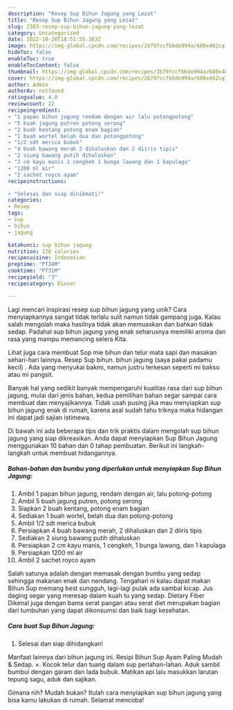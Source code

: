 ```yaml
---
description: "Resep Sup Bihun Jagung yang Lezat"
title: "Resep Sup Bihun Jagung yang Lezat"
slug: 2383-resep-sup-bihun-jagung-yang-lezat
category: Uncategorized
date: 2022-10-28T18:51:55.363Z
image: https://img-global.cpcdn.com/recipes/2b79fccfb6de994a/680x482cq70/sup-bihun-jagung-foto-resep-utama.jpg
hideToc: false
enableToc: true
enableTocContent: false
thumbnail: https://img-global.cpcdn.com/recipes/2b79fccfb6de994a/680x482cq70/sup-bihun-jagung-foto-resep-utama.jpg
cover: https://img-global.cpcdn.com/recipes/2b79fccfb6de994a/680x482cq70/sup-bihun-jagung-foto-resep-utama.jpg
author: Admin
authorAv: notfound
ratingvalue: 4.8
reviewcount: 22
recipeingredient:
- "1 papan bihun jagung rendam dengan air lalu potongpotong"
- "5 buah jagung putren potong serong"
- "2 buah kentang potong enam bagian"
- "1 buah wortel belah dua dan potongpotong"
- "1/2 sdt merica bubuk"
- "4 buah bawang merah 2 dihaluskan dan 2 diiris tipis"
- "2 siung bawang putih dihaluskan"
- "2 cm kayu manis 1 cengkeh 1 bunga lawang dan 1 kapulaga"
- "1200 ml air"
- "2 sachet royco ayam"
recipeinstructions:

- "Selesai dan siap dinikmati!"
categories:
- Resep
tags:
- sup
- bihun
- jagung

katakunci: sup bihun jagung 
nutrition: 178 calories
recipecuisine: Indonesian
preptime: "PT34M"
cooktime: "PT31M"
recipeyield: "3"
recipecategory: Dinner

---
```





Lagi mencari inspirasi resep sup bihun jagung yang unik? Cara menyiapkannya sangat tidak terlalu sulit namun tidak gampang juga. Kalau salah mengolah maka hasilnya tidak akan memuaskan dan bahkan tidak sedap. Padahal sup bihun jagung yang enak seharusnya memiliki aroma dan rasa yang mampu memancing selera Kita.





Lihat juga cara membuat Sop mie bihun dan telur mata sapi dan masakan sehari-hari lainnya. Resep Sup bihun. bihun jagung (saya pakai padamu kecil) . Ada yang menyukai bakmi, namun justru terkesan seperti mi bakso atau mi pangsit.

Banyak hal yang sedikit banyak mempengaruhi kualitas rasa dari sup bihun jagung, mulai dari jenis bahan, kedua pemilihan bahan segar sampai cara membuat dan menyajikannya. Tidak usah pusing jika mau menyiapkan sup bihun jagung enak di rumah, karena asal sudah tahu triknya maka hidangan ini dapat jadi sajian istimewa.






Di bawah ini ada beberapa tips dan trik praktis dalam mengolah sup bihun jagung yang siap dikreasikan. Anda dapat menyiapkan Sup Bihun Jagung menggunakan 10 bahan dan 0 tahap pembuatan. Berikut ini langkah-langkah untuk membuat hidangannya.

<!--inarticleads1-->

##### Bahan-bahan dan bumbu yang diperlukan untuk menyiapkan Sup Bihun Jagung:

1. Ambil 1 papan bihun jagung, rendam dengan air, lalu potong-potong
1. Ambil 5 buah jagung putren, potong serong
1. Siapkan 2 buah kentang, potong enam bagian
1. Sediakan 1 buah wortel, belah dua dan potong-potong
1. Ambil 1/2 sdt merica bubuk
1. Persiapkan 4 buah bawang merah, 2 dihaluskan dan 2 diiris tipis
1. Sediakan 2 siung bawang putih dihaluskan
1. Persiapkan 2 cm kayu manis, 1 cengkeh, 1 bunga lawang, dan 1 kapulaga
1. Persiapkan 1200 ml air
1. Ambil 2 sachet royco ayam


Salah satunya adalah dengan memasak dengan bumbu yang sedap sehingga makanan enak dan nendang. Tengahari ni kalau dapat makan Bihun Sup memang best sungguh, lagi-lagi pulak ada sambal kicap. Jus daging segar yang meresap dalam kuah tu yang sedap. Dietary Fiber Dikenal juga dengan bama serat pangan atau serat diet merupakan bagian dari tumbuhan yang dapat dikonsumsi dan baik bagi kesehatan. 

<!--inarticleads2-->

##### Cara buat Sup Bihun Jagung:


1. Selesai dan siap dihidangkan!

Manfaat lainnya dari bihun jagung ini. Resipi Bihun Sup Ayam Paling Mudah &amp; Sedap. ×. Kocok telur dan tuang dalam sup perlahan-lahan. Aduk sambil bumbui dengan garam dan lada bubuk. Matikan api lalu masukkan larutan tepung sagu, aduk dan sajikan. 

Gimana nih? Mudah bukan? Itulah cara menyiapkan sup bihun jagung yang bisa kamu lakukan di rumah. Selamat mencoba!
